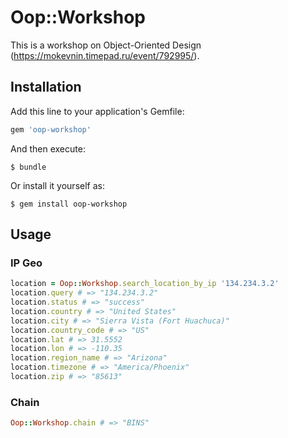 # Oop::Workshop

This is a workshop on Object-Oriented Design (https://mokevnin.timepad.ru/event/792995/).

## Installation

Add this line to your application's Gemfile:

```ruby
gem 'oop-workshop'
```

And then execute:

    $ bundle

Or install it yourself as:

    $ gem install oop-workshop

## Usage

### IP Geo

```ruby
location = Oop::Workshop.search_location_by_ip '134.234.3.2'
location.query # => "134.234.3.2"
location.status # => "success"
location.country # => "United States"
location.city # => "Sierra Vista (Fort Huachuca)"
location.country_code # => "US"
location.lat # => 31.5552
location.lon # => -110.35
location.region_name # => "Arizona"
location.timezone # => "America/Phoenix"
location.zip # => "85613"
```

### Chain

```ruby
Oop::Workshop.chain # => "BINS"
```
